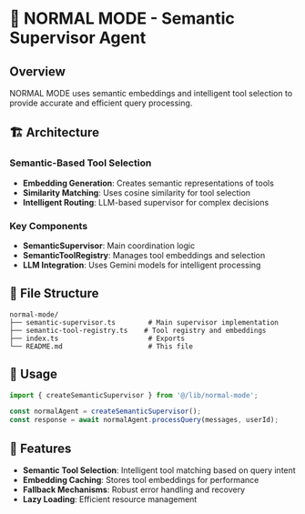 # 🎯 NORMAL MODE - Semantic Supervisor Agent

## Overview
NORMAL MODE uses semantic embeddings and intelligent tool selection to provide accurate and efficient query processing.

## 🏗️ Architecture

### **Semantic-Based Tool Selection**
- **Embedding Generation**: Creates semantic representations of tools
- **Similarity Matching**: Uses cosine similarity for tool selection
- **Intelligent Routing**: LLM-based supervisor for complex decisions

### **Key Components**
- **SemanticSupervisor**: Main coordination logic
- **SemanticToolRegistry**: Manages tool embeddings and selection
- **LLM Integration**: Uses Gemini models for intelligent processing

## 📁 File Structure
```
normal-mode/
├── semantic-supervisor.ts        # Main supervisor implementation
├── semantic-tool-registry.ts    # Tool registry and embeddings
├── index.ts                      # Exports
└── README.md                     # This file
```

## 🚀 Usage

```typescript
import { createSemanticSupervisor } from '@/lib/normal-mode';

const normalAgent = createSemanticSupervisor();
const response = await normalAgent.processQuery(messages, userId);
```

## 🔧 Features

- **Semantic Tool Selection**: Intelligent tool matching based on query intent
- **Embedding Caching**: Stores tool embeddings for performance
- **Fallback Mechanisms**: Robust error handling and recovery
- **Lazy Loading**: Efficient resource management
